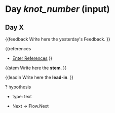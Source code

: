 # Day _knot_number_ (input)

<h2>Day X</h2>

{{feedback
Write here the yesterday's Feedback.
}}

{{references
* [Enter References](References)
}}

{{stem
Write here the **stem**.
}}

{{leadin
Write here the **lead-in**.
}}

? hypothesis
  * type: text

* Next -> Flow.Next
